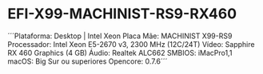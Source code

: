 # EFI-X99-MACHINIST-RS9-RX460

´´´Plataforma: Desktop | Intel Xeon
Placa Mãe: MACHINIST X99-RS9
Processador: Intel Xeon E5-2670 v3, 2300 MHz (12C/24T)
Vídeo: Sapphire RX 460 Graphics (4 GB)
Áudio: Realtek ALC662
SMBIOS: iMacPro1,1
macOS: Big Sur ou superiores
Opencore: 0.7.6´´´
